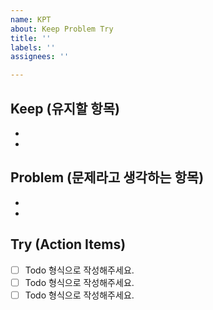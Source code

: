 ```yaml
---
name: KPT
about: Keep Problem Try
title: ''
labels: ''
assignees: ''

---
```


Keep (유지할 항목)
----
-
-

Problem (문제라고 생각하는 항목)
----
-
-

Try (Action Items)
----
- [ ] Todo 형식으로 작성해주세요.
- [ ]  Todo 형식으로 작성해주세요.
- [ ]  Todo 형식으로 작성해주세요.
